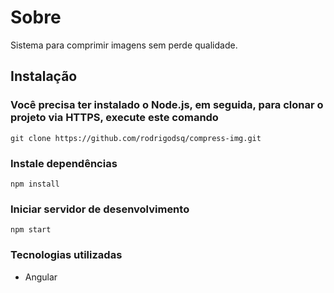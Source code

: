 # Sobre

Sistema para comprimir imagens sem perde qualidade.

## Instalação

### Você precisa ter instalado o Node.js, em seguida, para clonar o projeto via HTTPS, execute este comando

```
git clone https://github.com/rodrigodsq/compress-img.git
```

### Instale dependências

```
npm install
```

### Iniciar servidor de desenvolvimento

```
npm start
```

### Tecnologias utilizadas

* Angular
